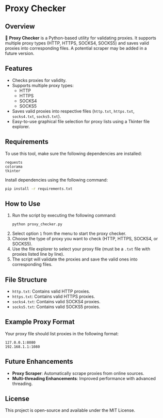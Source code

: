 # Proxy Checker

## Overview
🔱 **Proxy Checker** is a Python-based utility for validating proxies. It supports multiple proxy types (HTTP, HTTPS, SOCKS4, SOCKS5) and saves valid proxies into corresponding files. A potential scraper may be added in a future version.

## Features
- Checks proxies for validity.
- Supports multiple proxy types:
  - HTTP
  - HTTPS
  - SOCKS4
  - SOCKS5
- Saves valid proxies into respective files (`http.txt`, `https.txt`, `socks4.txt`, `socks5.txt`).
- Easy-to-use graphical file selection for proxy lists using a Tkinter file explorer.

## Requirements
To use this tool, make sure the following dependencies are installed:

```
requests
colorama
tkinter
```

Install dependencies using the following command:

```bash
pip install -r requirements.txt
```

## How to Use
1. Run the script by executing the following command:
   ```bash
   python proxy_checker.py
   ```
2. Select option `1` from the menu to start the proxy checker.
3. Choose the type of proxy you want to check (HTTP, HTTPS, SOCKS4, or SOCKS5).
4. Use the file explorer to select your proxy file (must be a `.txt` file with proxies listed line by line).
5. The script will validate the proxies and save the valid ones into corresponding files.

## File Structure
- `http.txt`: Contains valid HTTP proxies.
- `https.txt`: Contains valid HTTPS proxies.
- `socks4.txt`: Contains valid SOCKS4 proxies.
- `socks5.txt`: Contains valid SOCKS5 proxies.

## Example Proxy Format
Your proxy file should list proxies in the following format:

```
127.0.0.1:8080
192.168.1.1:1080
```

## Future Enhancements
- **Proxy Scraper**: Automatically scrape proxies from online sources.
- **Multi-threading Enhancements**: Improved performance with advanced threading.

## License
This project is open-source and available under the MIT License.
